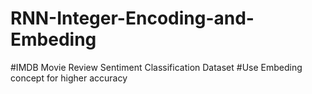 # RNN-Integer-Encoding-and-Embeding


#IMDB Movie Review Sentiment Classification Dataset
#Use Embeding concept for higher accuracy
